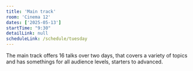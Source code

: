 ```yaml
---
title: 'Main track'
room: 'Cinema 12'
dates: ['2025-05-13']
startTime: "9:30"
detailLink: null
scheduleLink: /schedule/tuesday
---
```


The main track offers 16 talks over two days, that covers a variety of topics and has somethings for all audience levels, starters to advanced.